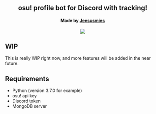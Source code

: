 <h2 align="center">
   osu! profile bot for Discord with tracking!
</h2>
<h4 align="center">Made by <a href=https://github.com/jeesusmies>Jeesusmies</a></h4>

<p align="center">
  <img src="https://github.com/jeesusmies/osuprofil/blob/master/misc/k%C3%B6l.png">
</p>

## WIP
This is really WIP right now, and more features will be added in the near future.

## Requirements
* Python (version 3.7.0 for example)
* osu! api key
* Discord token
* MongoDB server
